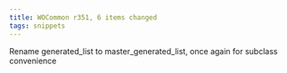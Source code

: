 ```yaml
---
title: WOCommon r351, 6 items changed
tags: snippets
---
```


Rename generated\_list to master\_generated\_list, once again for subclass convenience
